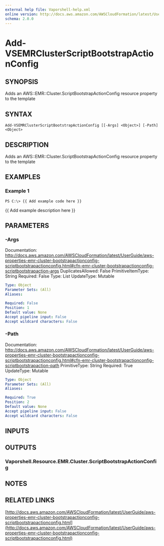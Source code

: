 ```yaml
---
external help file: Vaporshell-help.xml
online version: http://docs.aws.amazon.com/AWSCloudFormation/latest/UserGuide/aws-properties-emr-cluster-bootstrapactionconfig-scriptbootstrapactionconfig.html
schema: 2.0.0
---
```


# Add-VSEMRClusterScriptBootstrapActionConfig

## SYNOPSIS
Adds an AWS::EMR::Cluster.ScriptBootstrapActionConfig resource property to the template

## SYNTAX

```
Add-VSEMRClusterScriptBootstrapActionConfig [[-Args] <Object>] [-Path] <Object>
```

## DESCRIPTION
Adds an AWS::EMR::Cluster.ScriptBootstrapActionConfig resource property to the template

## EXAMPLES

### Example 1
```
PS C:\> {{ Add example code here }}
```

{{ Add example description here }}

## PARAMETERS

### -Args
Documentation: http://docs.aws.amazon.com/AWSCloudFormation/latest/UserGuide/aws-properties-emr-cluster-bootstrapactionconfig-scriptbootstrapactionconfig.html#cfn-emr-cluster-bootstrapactionconfig-scriptbootstrapaction-args
DuplicatesAllowed: False
PrimitiveItemType: String
Required: False
Type: List
UpdateType: Mutable

```yaml
Type: Object
Parameter Sets: (All)
Aliases: 

Required: False
Position: 1
Default value: None
Accept pipeline input: False
Accept wildcard characters: False
```

### -Path
Documentation: http://docs.aws.amazon.com/AWSCloudFormation/latest/UserGuide/aws-properties-emr-cluster-bootstrapactionconfig-scriptbootstrapactionconfig.html#cfn-emr-cluster-bootstrapactionconfig-scriptbootstrapaction-path
PrimitiveType: String
Required: True
UpdateType: Mutable

```yaml
Type: Object
Parameter Sets: (All)
Aliases: 

Required: True
Position: 2
Default value: None
Accept pipeline input: False
Accept wildcard characters: False
```

## INPUTS

## OUTPUTS

### Vaporshell.Resource.EMR.Cluster.ScriptBootstrapActionConfig

## NOTES

## RELATED LINKS

[http://docs.aws.amazon.com/AWSCloudFormation/latest/UserGuide/aws-properties-emr-cluster-bootstrapactionconfig-scriptbootstrapactionconfig.html](http://docs.aws.amazon.com/AWSCloudFormation/latest/UserGuide/aws-properties-emr-cluster-bootstrapactionconfig-scriptbootstrapactionconfig.html)


